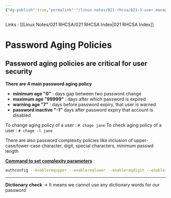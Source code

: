 ```yaml
---
{"dg-publish":true,"permalink":"/linux-notes/021-rhcsa/021-3-user-management/021-3-3-password-aging-policies/"}
---
```


Links : [[Linux Notes/021 RHCSA/021 RHCSA Index\|021 RHCSA Index]]

# Password Aging Policies

## Password aging policies are critical for user security

**There are 4 main password aging policy**
- **minimum age "0"** : days gap between two password change
- **maximum age "99999"** : days after which password is expired
- **warning age "7"** : days before password expiry, that user is warned
- **password inactive "-1"** days after password expiry that account is disabled

To change aging policy of a user :
`# chage jane`
To check aging policy of a user :
`# chage -l jane`

There are also password complexity policies like inclusion of upper-case/lower-case character, digit, special characters, minimum passwd length 

<u>**Command to set complexity parameters**</u> :
```bash
authconfig --enablerequpper --enablereqlower --enablereqdigit --enablereqother --passminlen=8 --update
```
---
**Dictionary check** &rarr; It means we cannot use any dictionary words for our password